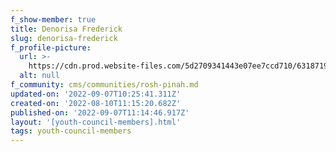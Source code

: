 ```yaml
---
f_show-member: true
title: Denorisa Frederick
slug: denorisa-frederick
f_profile-picture:
  url: >-
    https://cdn.prod.website-files.com/5d2709341443e07ee7ccd710/6318719b76f8e02dbfbc0035_WhatsApp%20Image%202022-08-10%20at%2012.52.03%20PM%20(3)%20(4).jpg
  alt: null
f_community: cms/communities/rosh-pinah.md
updated-on: '2022-09-07T10:25:41.311Z'
created-on: '2022-08-10T11:15:20.682Z'
published-on: '2022-09-07T11:14:46.917Z'
layout: '[youth-council-members].html'
tags: youth-council-members
---
```



